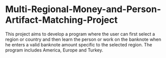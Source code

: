 # Multi-Regional-Money-and-Person-Artifact-Matching-Project
This project aims to develop a program where the user can first select a region or country and then learn the person or work on the banknote when he enters a valid banknote amount specific to the selected region. The program includes America, Europe and Turkey.
